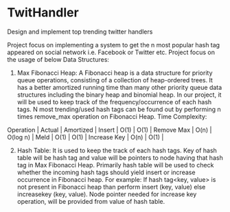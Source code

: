 # TwitHandler
Design and implement top trending twitter handlers

Project focus on implementing a system to get the n most popular hash tag appeared on social network i.e. Facebook or Twitter etc.
Project focus on the usage of below Data Structures:

1. Max Fibonacci Heap: A Fibonacci heap is a data structure for priority queue operations, consisting of a collection of heap-ordered trees. It has a better amortized running time than many other priority queue data structures including the binary heap and binomial heap.
In our project, it will be used to keep track of the frequency/occurrence of each hash tags. N most trending/used hash tags can be found out by performing n times remove_max operation on Fibonacci Heap.
Time Complexity:
 
Operation    | Actual | Amortized  |
Insert       |  O(1)  |  O(1)      |
Remove Max   |  O(n)  |  O(log n)  |
Meld         |  O(1)  |  O(1)      |
Increase Key |  O(n)  |  O(1)      |

2. Hash Table: It is used to keep the track of each hash tags. Key of hash table will be hash tag and value will be pointers to node having that hash tag in Max Fibonacci Heap.
Primarily hash table will be used to check whether the incoming hash tags should yield insert or increase occurrence in Fibonacci heap.
For example: If hash tag<key, value> is not present in Fibonacci heap than perform insert (key, value) else increasekey (key, value). Node pointer needed for increase key operation, will be provided from value of hash table.
